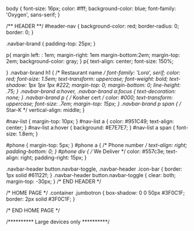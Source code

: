 body {
  font-size: 16px;
  color: #fff;
  background-color: blue;
  font-family: 'Oxygen', sans-serif;
}

/** HEADER **/
#header-nav {
  background-color: red;
  border-radius: 0;
  border: 0;
}



.navbar-brand {
  padding-top: 25px;
}

p{
  margin left: : 1em;
  margin-right: 1em
  margin-bottom:2em;
  margin-top: 2em;
  background-color: gray;
}
p{
  text-align: center;
  font-size: 150%;
 
}
.navbar-brand h1 { /* Restaurant name */
  font-family: 'Lora', serif;
  color: red;
  font-size: 1.5em;
  text-transform: uppercase;
  font-weight: bold;
  text-shadow: 1px 1px 1px #222;
  margin-top: 0;
  margin-bottom: 0;
  line-height: .75;
}
.navbar-brand a:hover, .navbar-brand a:focus {
  text-decoration: none;
}
.navbar-brand p { /* Kosher cert */
  color: #000;
  text-transform: uppercase;
  font-size: .7em;
  margin-top: 15px;
}
.navbar-brand p span { /* Star-K */
  vertical-align: middle;
}

#nav-list {
  margin-top: 10px;
}
#nav-list a {
  color: #951C49;
  text-align: center;
}
#nav-list a:hover {
  background: #E7E7E7;
}
#nav-list a span {
  font-size: 1.8em;
}

#phone {
  margin-top: 5px;
}
#phone a { /* Phone number */
  text-align: right;
  padding-bottom: 0;
}
#phone div { /* We Deliver */
  color: #557c3e;
  text-align: right;
  padding-right: 15px;
}

.navbar-header button.navbar-toggle, .navbar-header .icon-bar {
  border: 1px solid #61122f;
}
.navbar-header button.navbar-toggle {
  clear: both;
  margin-top: -30px;
}
/* END HEADER */

/* HOME PAGE */
.container .jumbotron {
  box-shadow: 0 0 50px #3F0C1F;
  border: 2px solid #3F0C1F;
}

/* END HOME PAGE */

/********** Large devices only **********/
